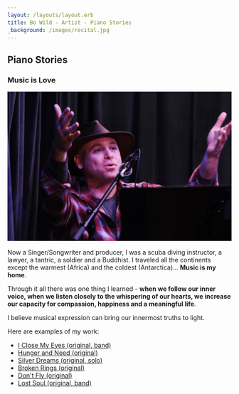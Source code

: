 ```yaml
---
layout: /layouts/layout.erb
title: Bo Wild - Artist - Piano Stories
_background: /images/recital.jpg
---
```

## Piano Stories

### Music is Love
![banner3_big:Bo Wild](/images/welcome_back.jpg#banner3_big)

Now a Singer/Songwriter and producer, I was a scuba diving instructor, a lawyer, a tantric, a soldier and a Buddhist. I traveled all the continents except the warmest (Africa) and the coldest (Antarctica)... **Music is my home**.

Through it all there was one thing I learned - **when we follow our inner voice, when we listen closely to the whispering of our hearts, we increase our capacity for compassion, happiness and a meaningful life**.

I believe musical expression can bring our innermost truths to light.

Here are examples of my work:

*  [I Close My Eyes (original, band)](/media/i_close_my_eyes_demo.m4a "play: I Close My Eyes")
*  [Hunger and Need (original)](/media/hunger_and_need.m4a "play: Hunger and Need")
*  [Silver Dreams (original, solo)](/media/silver_dreams.m4a "play: Silver Dreams")
*  [Broken Rings (original)](/media/broken_rings.m4a "play: Broken Rings")
*  [Don't Fly (original)](/media/dont_fly.m4a "play: Don't Fly")
*  [Lost Soul (original, band)](/media/lost_soul.m4a "play: Lost Soul")
